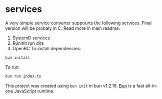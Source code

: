 # services
A very simple service converter suppourts the following services. Final version will be probaly in C. Read more in main readme.
1. SystemD services
2. Runinit run dirs 
3. OpenRC
To install dependencies:


```bash
bun install
```

To run:

```bash
bun run index.ts
```

This project was created using `bun init` in bun v1.2.19. [Bun](https://bun.com) is a fast all-in-one JavaScript runtime.
